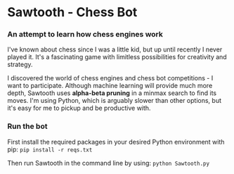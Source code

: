 # Sawtooth - Chess Bot
### An attempt to learn how chess engines work
I've known about chess since I was a little kid, but up until recently I never played it. It's a fascinating game with limitless possibilities for creativity and strategy. 

I discovered the world of chess engines and chess bot competitions - I want to participate. Although machine learning will provide much more depth, Sawtooth uses **alpha-beta pruning** in a minmax search to find its moves. I'm using Python, which is arguably slower than other options, but it's easy for me to pickup and be productive with.

### Run the bot
First install the required packages in your desired Python environment with pip:
`pip install -r reqs.txt`

Then run Sawtooth in the command line by using: `python Sawtooth.py`
